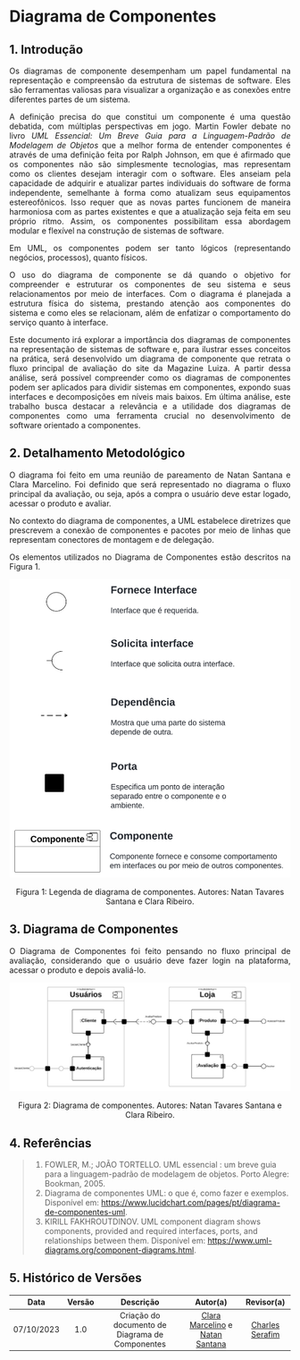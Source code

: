 # Diagrama de Componentes


## 1. Introdução

<p align="justify">
Os diagramas de componente desempenham um papel fundamental na representação e compreensão da estrutura de sistemas de software. Eles são ferramentas valiosas para visualizar a organização e as conexões entre diferentes partes de um sistema.
</p>

<p align="justify">
A definição precisa do que constitui um componente é uma questão debatida, com múltiplas perspectivas em jogo. Martin Fowler debate no livro <i>UML Essencial: Um Breve Guia para a Linguagem-Padrão de Modelagem de Objetos</i> que a melhor forma de entender componentes é através de uma definição feita por Ralph Johnson, em que é afirmado que os componentes não são simplesmente tecnologias, mas representam como os clientes desejam interagir com o software. Eles anseiam pela capacidade de adquirir e atualizar partes individuais do software de forma independente, semelhante à forma como atualizam seus equipamentos estereofônicos. Isso requer que as novas partes funcionem de maneira harmoniosa com as partes existentes e que a atualização seja feita em seu próprio ritmo. Assim, os componentes possibilitam essa abordagem modular e flexível na construção de sistemas de software. 
</p>

<p align="justify">
Em UML, os componentes podem ser tanto lógicos (representando negócios, processos), quanto físicos.
</p>

<p align="justify">
O uso do diagrama de componente se dá quando o objetivo for compreender e estruturar os componentes de seu sistema e seus relacionamentos por meio de interfaces. Com o diagrama é planejada a estrutura física do sistema, prestando atenção aos componentes do sistema e como eles se relacionam, além de enfatizar o comportamento do serviço quanto à interface.
</p>

<p align="justify">
Este documento irá explorar a importância dos diagramas de componentes na representação de sistemas de software e, para ilustrar esses conceitos na prática, será desenvolvido um diagrama de componente que retrata o fluxo principal de avaliação do site da Magazine Luiza. A partir dessa análise, será possível compreender como os diagramas de componentes podem ser aplicados para dividir sistemas em componentes, expondo suas interfaces e decomposições em níveis mais baixos. Em última análise, este trabalho busca destacar a relevância e a utilidade dos diagramas de componentes como uma ferramenta crucial no desenvolvimento de software orientado a componentes.
</p>


## 2. Detalhamento Metodológico

<p align="justify">
O diagrama foi feito em uma reunião de pareamento de Natan Santana e Clara Marcelino. Foi definido que será representado no diagrama o fluxo principal da avaliação, ou seja, após a compra o usuário deve estar logado, acessar o produto e avaliar.
</p>

<p align="justify">
No contexto do diagrama de componentes, a UML estabelece diretrizes que prescrevem a conexão de componentes e pacotes por meio de linhas que representam conectores de montagem e de delegação.
</p>

<p align="justify">
Os elementos utilizados no Diagrama de Componentes estão descritos na Figura 1.
</p>


<div align="center"><img src="https://raw.githubusercontent.com/UnBArqDsw2023-2/2023.2_G8_ProjetoMagazineLuiza/main/docs/Assets/Modelagem/DiagramaComponentes/diagramaComponentesLegenda.png" alt="Figura 1: Legenda de diagrama de componentes."></div>

<p align='center'>
Figura 1: Legenda de diagrama de componentes. Autores: Natan Tavares Santana e Clara Ribeiro.
</p>


## 3. Diagrama de Componentes

<p align="justify">
O Diagrama de Componentes foi feito pensando no fluxo principal de avaliação, considerando que o usuário deve fazer login na plataforma, acessar o produto e depois avaliá-lo.
</p>

<div align = "center"><img src="https://raw.githubusercontent.com/UnBArqDsw2023-2/2023.2_G8_ProjetoMagazineLuiza/main/docs/Assets/Modelagem/DiagramaComponentes/diagramaComponentes.png" alt="Figura 2: Diagrama de componentes."></div>

<p align='center'>
Figura 2: Diagrama de componentes. Autores: Natan Tavares Santana e Clara Ribeiro.
</p>


## 4. Referências

> 1. FOWLER, M.; JOÃO TORTELLO. UML essencial : um breve guia para a linguagem-padrão de modelagem de objetos. Porto Alegre: Bookman, 2005.
> 2. Diagrama de componentes UML: o que é, como fazer e exemplos. Disponível em: <https://www.lucidchart.com/pages/pt/diagrama-de-componentes-uml>.
> 3. KIRILL FAKHROUTDINOV. UML component diagram shows components, provided and required interfaces, ports, and relationships between them. Disponível em: <https://www.uml-diagrams.org/component-diagrams.html>.

## 5. Histórico de Versões

| Data       | Versão | Descrição                                       | Autor(a)                                                                                             | Revisor(a)                                            |
| :--------: | :----: | :---------------------------------------------: | :--------------------------------------------------------------------------------------------------: | :---------------------------------------------------: |
| 07/10/2023 | 1.0    | Criação do documento de Diagrama de Componentes | [Clara Marcelino](https://github.com/clara-ribeiro) e [Natan Santana](https://github.com/Neitan2001) | [Charles Serafim](https://github.com/charles-serafim) |